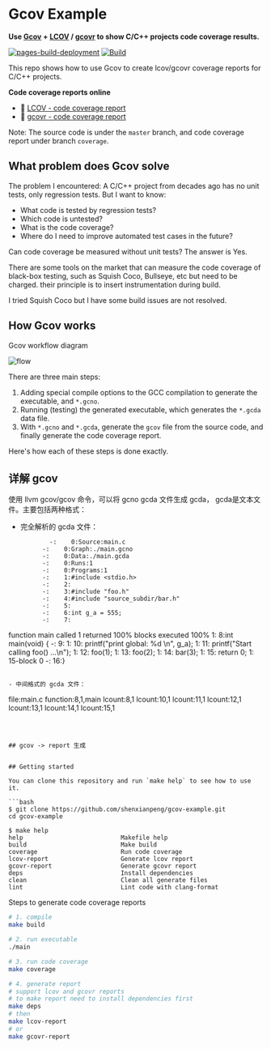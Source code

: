 # Gcov Example

**Use [Gcov](https://gcc.gnu.org/onlinedocs/gcc/Gcov.html) + [LCOV](https://github.com/linux-test-project/lcov) / [gcovr](https://github.com/gcovr/gcovr) to show C/C++ projects code coverage results.**

[![pages-build-deployment](https://github.com/shenxianpeng/gcov-example/actions/workflows/pages/pages-build-deployment/badge.svg)](https://github.com/shenxianpeng/gcov-example/actions/workflows/pages/pages-build-deployment) [![Build](https://github.com/shenxianpeng/gcov-example/actions/workflows/build.yml/badge.svg)](https://github.com/shenxianpeng/gcov-example/actions/workflows/build.yml)

This repo shows how to use Gcov to create lcov/gcovr coverage reports for C/C++ projects.

**Code coverage reports online**

* 📄 [LCOV - code coverage report](https://shenxianpeng.github.io/gcov-example/lcov-report/index.html)
* 📄 [gcovr - code coverage report](https://shenxianpeng.github.io/gcov-example/gcovr-report/coverage.html)

Note: The source code is under the `master` branch, and code coverage report under branch `coverage`.

## What problem does Gcov solve

The problem I encountered: A C/C++ project from decades ago has no unit tests, only regression tests. But I want to know:

* What code is tested by regression tests? 
* Which code is untested?
* What is the code coverage? 
* Where do I need to improve automated test cases in the future?

Can code coverage be measured without unit tests? The answer is Yes.

There are some tools on the market that can measure the code coverage of black-box testing, such as Squish Coco, Bullseye, etc but need to be charged. their principle is to insert instrumentation during build.

I tried Squish Coco but I have some build issues are not resolved.

## How Gcov works

Gcov workflow diagram

![flow](img/gcov-flow.jpg)

There are three main steps:

1. Adding special compile options to the GCC compilation to generate the executable, and `*.gcno`.
2. Running (testing) the generated executable, which generates the `*.gcda` data file.
3. With `*.gcno` and `*.gcda`, generate the `gcov` file from the source code, and finally generate the code coverage report.

Here's how each of these steps is done exactly.

## 详解 gcov

使用 llvm gcov/gcov 命令，可以将 gcno gcda 文件生成 gcda， gcda是文本文件。主要包括两种格式：

- 完全解析的 gcda 文件：

  ```
          -:    0:Source:main.c
        -:    0:Graph:./main.gcno
        -:    0:Data:./main.gcda
        -:    0:Runs:1
        -:    0:Programs:1
        -:    1:#include <stdio.h>
        -:    2:
        -:    3:#include "foo.h"
        -:    4:#include "source_subdir/bar.h"
        -:    5:
        -:    6:int g_a = 555;
        -:    7:
function main called 1 returned 100% blocks executed 100%
        1:    8:int main(void) {
        -:    9:
        1:   10:  printf("print global: %d \n", g_a);
        1:   11:  printf("Start calling foo() ...\n");
        1:   12:  foo(1);
        1:   13:  foo(2);
        1:   14:  bar(3);
        1:   15:  return 0;
        1:   15-block  0
        -:   16:}
  ```

- 中间格式的 gcda 文件：

  ```
  file:main.c
function:8,1,main
lcount:8,1
lcount:10,1
lcount:11,1
lcount:12,1
lcount:13,1
lcount:14,1
lcount:15,1
  ```



## gcov -> report 生成


## Getting started

You can clone this repository and run `make help` to see how to use it.

```bash
$ git clone https://github.com/shenxianpeng/gcov-example.git
cd gcov-example

$ make help
help                           Makefile help
build                          Make build
coverage                       Run code coverage
lcov-report                    Generate lcov report
gcovr-report                   Generate gcovr report
deps                           Install dependencies
clean                          Clean all generate files
lint                           Lint code with clang-format
```

Steps to generate code coverage reports

```bash
# 1. compile
make build

# 2. run executable
./main

# 3. run code coverage
make coverage

# 4. generate report
# support lcov and gcovr reports
# to make report need to install dependencies first
make deps
# then
make lcov-report
# or
make gcovr-report
```

